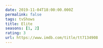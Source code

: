 ```yaml
---
date: 2019-11-04T18:00:00.000Z
permalink: false
tags: tvShows
title: Elite
seasons: [1, 2]
rating: 3
url: https://www.imdb.com/title/tt7134908
---
```


